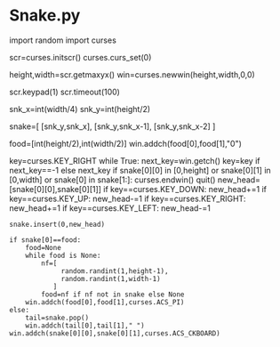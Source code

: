 # Snake.py
import random
import curses

scr=curses.initscr()
curses.curs_set(0)

height,width=scr.getmaxyx()
win=curses.newwin(height,width,0,0)

scr.keypad(1)
scr.timeout(100)

snk_x=int(width/4)
snk_y=int(height/2)

snake=[
         [snk_y,snk_x],
         [snk_y,snk_x-1],
         [snk_y,snk_x-2]
      ]

food=[int(height/2),int(width/2)]
win.addch(food[0],food[1],"0")

key=curses.KEY_RIGHT
while True:
    next_key=win.getch()
    key=key if next_key==-1 else next_key
    if snake[0][0] in [0,height] or snake[0][1] in [0,width] or snake[0] in snake[1:]:
        curses.endwin()
        quit()
    new_head=[snake[0][0],snake[0][1]]
    if key==curses.KEY_DOWN:
        new_head+=1
    if key==curses.KEY_UP:
        new_head-=1
    if key==curses.KEY_RIGHT:
        new_head+=1
    if key==curses.KEY_LEFT:
        new_head-=1
        
    snake.insert(0,new_head)
    
    if snake[0]==food:
        food=None
        while food is None:
            nf=[
                 random.randint(1,height-1),
                 random.randint(1,width-1)
               ]
            food=nf if nf not in snake else None
        win.addch(food[0],food[1],curses.ACS_PI)
    else:
        tail=snake.pop()
        win.addch(tail[0],tail[1]," ")
    win.addch(snake[0][0],snake[0][1],curses.ACS_CKBOARD)    


